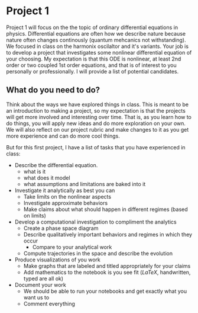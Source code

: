 # Project 1

Project 1 will focus on the the topic of ordinary differential equations in physics. Differential equations are often how we describe nature because nature often changes continously (quantum mehcanics not withstanding). We focused in class on the harmonix oscilaltor and it's variants. Your job is to develop a project that investigates some nonlinear differential equation of your choosing. My expectation is that this ODE is nonlinear, at least 2nd order or two coupled 1st order equations, and that is of interest to you personally or professionally. I will provide a list of potential candidates.

## What do you need to do?

Think about the ways we have explored things in class. This is meant to be an introduction to making a project, so my expectation is that the projects will get more involved and interesting over time. That is, as you learn how to do things, you will apply new ideas and do more exploration on your own. We will also reflect on our project rubric and make changes to it as you get more experience and can do more cool things.

But for this first project, I have a list of tasks that you have experienced in class:

* Describe the differential equation.
    - what is it
    - what does it model
    - what assumptions and limitations are baked into it
* Investigate it analytically as best you can
    - Take limits on the nonlinear aspects
    - Investigate approximate behaviors
    - Make claims about what should happen in different regimes (based on limits)
* Develop a computational investigation to compliment the analytics
    - Create a phase space diagram
    - Describe qualitatively important behaviors and regimes in which they occur
        - Compare to your analytical work
    - Compute trajectories in the space and describe the evolution
* Produce visualizations of you work
    - Make graphs that are labeled and titled appropriately for your claims
    - Add mathematics to the notebook is you see fit ($LaTeX$, handwritten, typed are all ok)
* Document your work
    - We should be able to run your notebooks and get exactly what you want us to
    - Comment everything 
